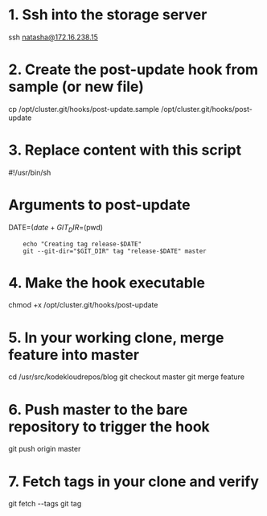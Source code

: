 # 1. Ssh into the storage server 
ssh natasha@172.16.238.15

# 2. Create the post-update hook from sample (or new file)
cp /opt/cluster.git/hooks/post-update.sample /opt/cluster.git/hooks/post-update

# 3. Replace content with this script
#!/usr/bin/sh
# Arguments to post-update
DATE=$(date +%F)        # YYYY-MM-DD
GIT_DIR=$(pwd)

        echo "Creating tag release-$DATE"
        git --git-dir="$GIT_DIR" tag "release-$DATE" master

# 4. Make the hook executable
chmod +x /opt/cluster.git/hooks/post-update

# 5. In your working clone, merge feature into master
cd /usr/src/kodekloudrepos/blog
git checkout master
git merge feature 

# 6. Push master to the bare repository to trigger the hook
git push origin master

# 7. Fetch tags in your clone and verify
git fetch --tags
git tag
